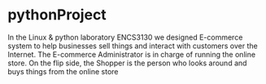 # pythonProject
In the Linux &amp; python laboratory ENCS3130 we designed E-commerce system to help businesses sell things and interact with customers over the Internet. The E-commerce Administrator is in charge of running the online store. On the flip side, the Shopper is the person who looks around and buys things from the online store
